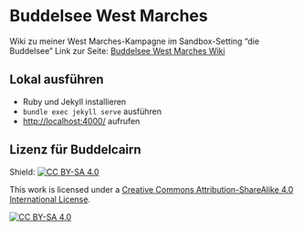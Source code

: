 # Buddelsee West Marches
Wiki zu meiner West Marches-Kampagne im Sandbox-Setting “die Buddelsee”
Link zur Seite: [Buddelsee West Marches Wiki](https://callithrocksfall.github.io/BuddelseeWestMarches/)

## Lokal ausführen
- Ruby und Jekyll installieren
- `bundle exec jekyll serve` ausführen
- [http://localhost:4000/](http://localhost:4000/) aufrufen

## Lizenz für Buddelcairn
Shield: [![CC BY-SA 4.0][cc-by-sa-shield]][cc-by-sa]

This work is licensed under a
[Creative Commons Attribution-ShareAlike 4.0 International License][cc-by-sa].

[![CC BY-SA 4.0][cc-by-sa-image]][cc-by-sa]

[cc-by-sa]: http://creativecommons.org/licenses/by-sa/4.0/
[cc-by-sa-image]: https://licensebuttons.net/l/by-sa/4.0/88x31.png
[cc-by-sa-shield]: https://img.shields.io/badge/License-CC%20BY--SA%204.0-lightgrey.svg
